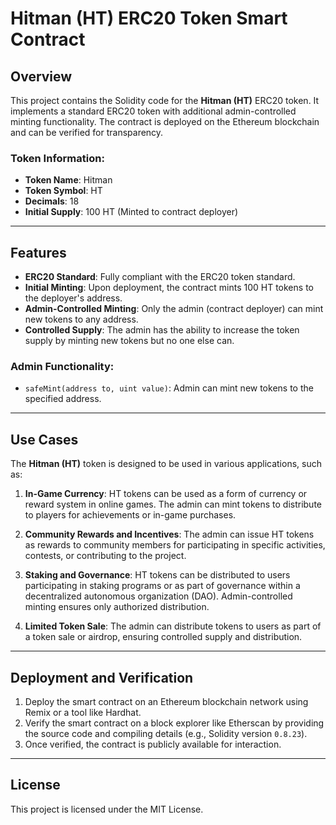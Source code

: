 # Hitman (HT) ERC20 Token Smart Contract

## Overview

This project contains the Solidity code for the **Hitman (HT)** ERC20 token. It implements a standard ERC20 token with additional admin-controlled minting functionality. The contract is deployed on the Ethereum blockchain and can be verified for transparency.

### Token Information:
- **Token Name**: Hitman
- **Token Symbol**: HT
- **Decimals**: 18
- **Initial Supply**: 100 HT (Minted to contract deployer)

---

## Features

- **ERC20 Standard**: Fully compliant with the ERC20 token standard.
- **Initial Minting**: Upon deployment, the contract mints 100 HT tokens to the deployer's address.
- **Admin-Controlled Minting**: Only the admin (contract deployer) can mint new tokens to any address.
- **Controlled Supply**: The admin has the ability to increase the token supply by minting new tokens but no one else can.

### Admin Functionality:
- `safeMint(address to, uint value)`: Admin can mint new tokens to the specified address.

---

## Use Cases

The **Hitman (HT)** token is designed to be used in various applications, such as:

1. **In-Game Currency**: HT tokens can be used as a form of currency or reward system in online games. The admin can mint tokens to distribute to players for achievements or in-game purchases.
   
2. **Community Rewards and Incentives**: The admin can issue HT tokens as rewards to community members for participating in specific activities, contests, or contributing to the project.
   
3. **Staking and Governance**: HT tokens can be distributed to users participating in staking programs or as part of governance within a decentralized autonomous organization (DAO). Admin-controlled minting ensures only authorized distribution.

4. **Limited Token Sale**: The admin can distribute tokens to users as part of a token sale or airdrop, ensuring controlled supply and distribution.

---

## Deployment and Verification

1. Deploy the smart contract on an Ethereum blockchain network using Remix or a tool like Hardhat.
2. Verify the smart contract on a block explorer like Etherscan by providing the source code and compiling details (e.g., Solidity version `0.8.23`).
3. Once verified, the contract is publicly available for interaction.

---

## License

This project is licensed under the MIT License.

